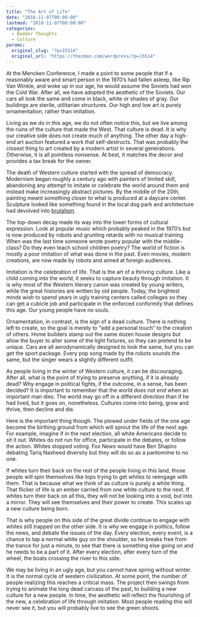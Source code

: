 ```yaml
---
title: "The Art of Life"
date: "2018-11-07T00:00:00"
lastmod: "2018-11-07T00:00:00"
categories:
  - Badder Thoughts
  - Culture
params:
  original_slug: "?p=15514"
  original_url: "https://thezman.com/wordpress/?p=15514"
---
```


At the Mencken Conference, I made a point to some people that if a
reasonably aware and smart person in the 1970’s had fallen asleep, like
Rip Van Winkle, and woke up in our age, he would assume the Soviets had
won the Cold War. After all, we have adopted the aesthetic of the
Soviets. Our cars all look the same and come in black, white or shades
of gray. Our buildings are sterile, utilitarian structures. Our high and
low art is purely ornamentation, rather than imitation.

Living as we do in this age, we do not often notice this, but we live
among the ruins of the culture that made the West. That culture is dead.
It is why our creative side does not create much of anything. The other
day a high-end art auction featured a work that self-destructs. That was
probably the closest thing to art created by a modern artist in several
generations. Otherwise, it is all pointless nonsense. At best, it
matches the decor and provides a tax break for the owner.

The death of Western culture started with the spread of democracy.
Modernism began roughly a century ago with painters of limited skill,
abandoning any attempt to imitate or celebrate the world around them and
instead make increasingly abstract pictures. By the middle of the 20th,
painting meant something closer to what is produced at a daycare center.
Sculpture looked like something found in the local dog park and
architecture had devolved into
[brutalism](https://www.tate.org.uk/art/art-terms/b/brutalism).

The top-down decay made its way into the lower forms of cultural
expression. Look at popular music which probably peaked in the 1970’s
but is now produced by robots and grunting retards with no musical
training. When was the last time someone wrote poetry popular with the
middle-class? Do they even teach school children poetry? The world of
fiction is mostly a poor imitation of what was done in the past. Even
movies, modern creations, are now made by robots and aimed at foreign
audiences.

Imitation is the celebration of life. That is the art of a thriving
culture. Like a child coming into the world, it seeks to capture beauty
through imitation. It is why most of the Western literary canon was
created by young writers, while the great histories are written by old
people. Today, the brightest minds wish to spend years in ugly training
centers called colleges so they can get a cubicle job and participate in
the enforced conformity that defines this age. Our young people have no
souls.

Ornamentation, in contrast, is the sign of a dead culture. There is
nothing left to create, so the goal is merely to “add a personal touch”
to the creation of others. Home builders stamp out the same dozen house
designs but allow the buyer to alter some of the light fixtures, so they
can pretend to be unique. Cars are all aerodynamically designed to look
the same, but you can get the sport package. Every pop song made by the
robots sounds the same, but the singer wears a slightly different
outfit.

As people living in the winter of Western culture, it can be
discouraging. After all, what is the point of trying to preserve
anything, if it is already dead? Why engage in political fights, if the
outcome, in a sense, has been decided? It is important to remember that
the world does not end when an important man dies. The world may go off
in a different direction than if he had lived, but it goes on,
nonetheless. Cultures come into being, grow and thrive, then decline and
die.

Here is the important thing though. The plowed under fields of the one
age become the birthing ground from which will sprout the life of the
next age. For example, imagine if in the next election, all white
Americans decide to sit it out. Whites do not run for office,
participate in the debates, or follow the action. Whites stopped voting.
Fox News would have Ben Shapiro debating Tariq Nasheed diversity but
they will do so as a pantomime to no one.

If whites turn their back on the rest of the people living in this land,
those people will spin themselves like tops trying to get whites to
reengage with them. That is because what we think of as culture is
purely a white thing. That flicker of life is an ember carried from one
white culture to the next. If whites turn their back on all this, they
will not be looking into a void, but into a mirror. They will see
themselves and their power to create. This scales up a new culture being
born.

That is why people on this side of the great divide continue to engage
with whites still trapped on the other side. It is why we engage in
politics, follow the news, and debate the issues of the day. Every
election, every event, is a chance to tap a normal white guy on the
shoulder, so he breaks free from the trance for just a minute, to see
that there is something else going on and he needs to be a part of it.
After every election, after every turn of the wheel, the boats crossing
the river to this side.

We may be living in an ugly age, but you cannot have spring without
winter. It is the normal cycle of western civilization. At some point,
the number of people realizing this reaches a critical mass. The project
then swings from trying to animate the long dead carcass of the past, to
building a new culture for a new people. In time, the aesthetic will
reflect the flourishing of the new, a celebration of life through
imitation. Most people reading this will never see it, but you will
probably live to see the green shoots.

 
